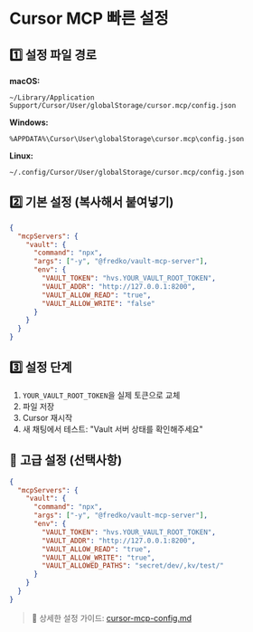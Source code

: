 # Cursor MCP 빠른 설정

## 1️⃣ 설정 파일 경로

**macOS:**

```text
~/Library/Application Support/Cursor/User/globalStorage/cursor.mcp/config.json
```

**Windows:**

```text
%APPDATA%\Cursor\User\globalStorage\cursor.mcp\config.json
```

**Linux:**

```text
~/.config/Cursor/User/globalStorage/cursor.mcp/config.json
```

## 2️⃣ 기본 설정 (복사해서 붙여넣기)

```json
{
  "mcpServers": {
    "vault": {
      "command": "npx",
      "args": ["-y", "@fredko/vault-mcp-server"],
      "env": {
        "VAULT_TOKEN": "hvs.YOUR_VAULT_ROOT_TOKEN",
        "VAULT_ADDR": "http://127.0.0.1:8200",
        "VAULT_ALLOW_READ": "true",
        "VAULT_ALLOW_WRITE": "false"
      }
    }
  }
}
```

## 3️⃣ 설정 단계

1. `YOUR_VAULT_ROOT_TOKEN`을 실제 토큰으로 교체
2. 파일 저장
3. Cursor 재시작
4. 새 채팅에서 테스트: "Vault 서버 상태를 확인해주세요"

## 🔧 고급 설정 (선택사항)

```json
{
  "mcpServers": {
    "vault": {
      "command": "npx",
      "args": ["-y", "@fredko/vault-mcp-server"],
      "env": {
        "VAULT_TOKEN": "hvs.YOUR_VAULT_ROOT_TOKEN",
        "VAULT_ADDR": "http://127.0.0.1:8200",
        "VAULT_ALLOW_READ": "true",
        "VAULT_ALLOW_WRITE": "true",
        "VAULT_ALLOWED_PATHS": "secret/dev/,kv/test/"
      }
    }
  }
}
```

> 📖 상세한 설정 가이드: [cursor-mcp-config.md](./cursor-mcp-config.md)

